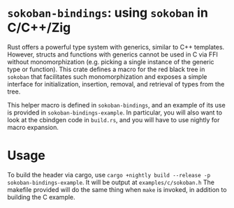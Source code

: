 # `sokoban-bindings`: using `sokoban` in C/C++/Zig

Rust offers a powerful type system with generics, similar to C++ templates. However, structs and functions with generics cannot be used in C via FFI without monomorphization (e.g. picking a single instance of the generic type or function). This crate defines a macro for the red black tree in `sokoban` that facilitates such monomorphization and exposes a simple interface for initialization, insertion, removal, and retrieval of types from the tree.

This helper macro is defined in `sokoban-bindings`, and an example of its use is provided in `sokoban-bindings-example`. In particular, you will also want to look at the cbindgen code in `build.rs`, and you will have to use nightly for macro expansion.

# Usage
To build the header via cargo, use `cargo +nightly build --release -p sokoban-bindings-example`. It will be output at `examples/c/sokoban.h` The makefile provided will do the same thing when `make` is invoked, in addition to building the C example.
